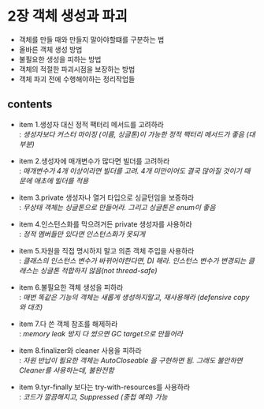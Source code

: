 <h1>2장 객체 생성과 파괴</h1>

- 객체를 만들 때와 만들지 말아야할떄를 구분하는 법
- 올바른 객체 생성 방법
- 불필요한 생성을 피하는 방법
- 객체의 적절한 파괴시점을 보장하는 방법
- 객체 파괴 전에 수행해야하는 정리작업들

<h2>contents</h2>

- item 1.생성자 대신 정적 팩터리 메서드를 고려하라  
  &#58; _생성자보다 커스터 마이징 (이름, 싱글톤)이 가능한 정적 팩터리 메서드가 좋음 (대부분)_


- item 2.생성자에 매개변수가 많다면 빌더를 고려하라  
  &#58; _매개변수가 4개 이상이라면 빌더를 고려. 4개 미만이어도 결국 많아질 것이기 때문에 애초에 빌더를 적용_


- item 3.private 생성자나 열거 타입으로 싱글턴임을 보증하라  
  &#58; _무상태 객체는 싱글톤으로 만들어라. 그리고 싱글톤은 enum이 좋음_


- item 4.인스턴스화를 막으려거든 private 생성자를 사용하라   
  &#58; _정적 멤버들만 있다면 인스턴스화가 못되게_


- item 5.자원을 직접 명시하지 말고 의존 객체 주입을 사용하라  
  &#58; _클래스의 인스턴스 변수가 바뀌어야한다면, DI 해라. 인스턴스 변수가 변경되는 클래스는 싱글톤 적합하지 않음(not thread-safe)_


- item 6.불필요한 객체 생성을 피하라  
  &#58; _매번 똑같은 기능의 객체는 새롭게 생성하지말고, 재사용해라 (defensive copy와 대조)_


- item 7.다 쓴 객체 참조를 해제하라  
  &#58; _memory leak 방지 다 썼으면 GC target으로 만들어라_


- item 8.finalizer와 cleaner 사용을 피하라  
  &#58; _자원 반납이 필요한 객체는 AutoCloseable 을 구현하면 됨. 그래도 불안하면 Cleaner를 사용하는데, 불완전함_


- item 9.tyr-finally 보다는 try-with-resources를 사용하라  
  &#58; _코드가 깔끔해지고, Suppressed (중첩 예외) 가능_




